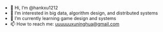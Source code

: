 - 👋 Hi, I’m @hankxu1212
- 👀 I’m interested in big data, algorithm design, and distributed systems
- 🌱 I’m currently learning game design and systems
- 📫 How to reach me: uuuuuuxuninghua@gmail.com

<!---
hankxu1212/hankxu1212 is a ✨ special ✨ repository because its `README.md` (this file) appears on your GitHub profile.
You can click the Preview link to take a look at your changes.
--->
